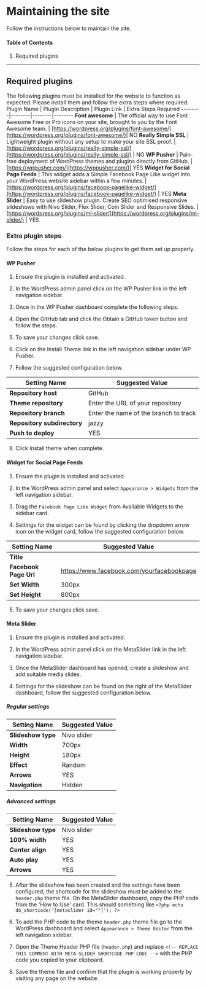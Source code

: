 # Maintaining the site
Follow the instructions below to maintain the site.

#### Table of Contents  
1. Required plugins
___
## Required plugins
The following plugins must be installed for the website to function as expected. Please install them and follow the extra steps where required.
Plugin Name | Plugin Description | Plugin Link | Extra Steps Required
--------|--------|--------|--------
**Font awesome** | The official way to use Font Awesome Free or Pro icons on your site, brought to you by the Font Awesome team. | [https://wordpress.org/plugins/font-awesome/](https://wordpress.org/plugins/font-awesome/)| NO
**Really Simple SSL** | Lightweight plugin without any setup to make your site SSL proof. | [https://wordpress.org/plugins/really-simple-ssl/](https://wordpress.org/plugins/really-simple-ssl/) | NO
**WP Pusher** | Pain-free deployment of WordPress themes and plugins directly from GitHub. | [https://wppusher.com/](https://wppusher.com/)| YES
**Widget for Social Page Feeds** | This widget adds a Simple Facebook Page Like widget into your WordPress website sidebar within a few minutes. |[https://wordpress.org/plugins/facebook-pagelike-widget/](https://wordpress.org/plugins/facebook-pagelike-widget/) | YES
**Meta Slider** | Easy to use slideshow plugin. Create SEO optimised responsive slideshows with Nivo Slider, Flex Slider, Coin Slider and Responsive Slides. | [https://wordpress.org/plugins/ml-slider/](https://wordpress.org/plugins/ml-slider/) | YES

### Extra plugin steps
Follow the steps for each of the below plugins to get them set up properly.
#### WP Pusher
1. Ensure the plugin is installed and activated.

2. In the WordPress admin panel click on the WP Pusher link in the left navigation sidebar.

3. Once in the WP Pusher dashboard complete the following steps.

4. Open the GitHub tab and click the Obtain a GitHub token button and follow the steps.

5. To save your changes click save.

6. Click on the Install Theme link in the left navigation sidebar under WP Pusher.

7. Follow the suggested configuration below.

Setting Name | Suggested Value
-------------|----------------
**Repository host** | GitHub
**Theme repository** | Enter the URL of your repository
**Repository branch** | Enter the name of the branch to track
**Repository subdirectory** | jazzy
**Push to deploy** | YES

8. Click Install theme when complete.

#### Widget for Social Page Feeds
1. Ensure the plugin is installed and activated.

2. In the WordPress admin panel and select `Appearance > Widgets` from the left navigation sidebar.

3. Drag the `Facebook Page Like Widget` from Available Widgets to the sidebar card.

4. Settings for the widget can be found by clicking the dropdown arrow icon on the widget card, follow the suggested configuration below.

Setting Name | Suggested Value
-------------|----------------
**Title** |
**Facebook Page Url** | https://www.facebook.com/yourfacebookpage
**Set Width** | 300px
**Set Height** | 800px

5. To save your changes click save.

#### Meta Slider
1. Ensure the plugin is installed and activated.

2. In the WordPress admin panel click on the MetaSlider link in the left navigation sidebar.

3. Once the MetaSlider dashboard has opened, create a slideshow and add suitable media slides.

4. Settings for the slideshow can be found on the right of the MetaSlider dashboard, follow the suggested configuration below.

##### Regular settings

Setting Name | Suggested Value
-------------|----------------
**Slideshow type** | Nivo slider
**Width** | 700px
**Height** | 180px
**Effect** | Random
**Arrows** | YES
**Navigation** | Hidden

##### Advanced settings

Setting Name | Suggested Value
-------------|----------------
**Slideshow type** | Nivo slider
**100% width** | YES
**Center align** | YES
**Auto play** | YES
**Arrows** | YES

5. After the slideshow has been created and the settings have been configured, the shortcode for the slideshow must be added to the `header.php` theme file. On the MetaSlider dashboard, copy the PHP code from the 'How to Use' card. This should something like `<?php echo do_shortcode('[metaslider id=""]'); ?>`

6. To add the PHP code to the theme `header.php` theme file go to the WordPress dashboard and select `Appearance > Theme Editor` from the left navigation sidebar.

7. Open the Theme Header PHP file (`header.php`) and replace `<!-- REPLACE THIS COMMENT WITH META-SLIDER SHORTCODE PHP CODE -->` with the PHP code you copied to your clipboard.

8. Save the theme file and confirm that the plugin is working properly by visiting any page on the website.
